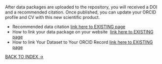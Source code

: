 <!-- page title: Step 5. Cite your data -->
After data packages are uploaded to the repository, you will received a DOI and a recommended citation. Once published, you can update your ORCID profile and CV with this new scientific product. 

- Recommended data citation  [link here to EXISTING page]()
- How to link your data package on your website  [link here to EXISTING page]()
- How to link Your Dataset to Your ORCID Record [link here to EXISTING page]()
 

<!-- to be added:
new material
-->
    
[BACK TO INDEX -> ]()

<!-- to be added:

-->
